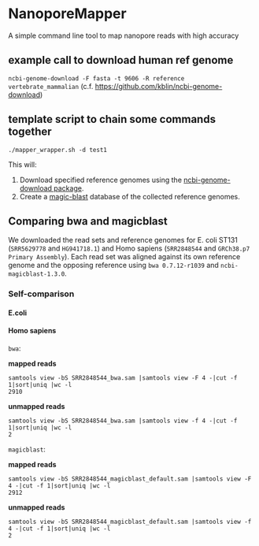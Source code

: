 # NanoporeMapper
A simple command line tool to map nanopore reads with high accuracy


## example call to download human ref genome

`ncbi-genome-download -F fasta -t 9606 -R reference vertebrate_mammalian`
(c.f. https://github.com/kblin/ncbi-genome-download)

## template script to chain some commands together  
`./mapper_wrapper.sh -d test1`

This will:
1. Download specified reference genomes using the [ncbi-genome-download package](https://github.com/kblin/ncbi-genome-download).
2. Create a [magic-blast](https://ncbi.github.io/magicblast/) database of the collected reference genomes.


## Comparing bwa and magicblast

We downloaded the read sets and reference genomes for E. coli ST131 (`SRR5629778` and `HG941718.1`) and Homo sapiens (`SRR2848544` and `GRCh38.p7 Primary Assembly`). Each read set was aligned against its own reference genome and the opposing reference using `bwa 0.7.12-r1039` and `ncbi-magicblast-1.3.0`.

### Self-comparison

#### E.coli

#### Homo sapiens

`bwa`:

**mapped reads**
```
samtools view -bS SRR2848544_bwa.sam |samtools view -F 4 -|cut -f 1|sort|uniq |wc -l
2910
```

**unmapped reads**
```
samtools view -bS SRR2848544_bwa.sam |samtools view -f 4 -|cut -f 1|sort|uniq |wc -l
2
```

`magicblast`:

**mapped reads**
```
samtools view -bS SRR2848544_magicblast_default.sam |samtools view -F 4 -|cut -f 1|sort|uniq |wc -l
2912
```

**unmapped reads**
```
samtools view -bS SRR2848544_magicblast_default.sam |samtools view -f 4 -|cut -f 1|sort|uniq |wc -l
2
```
